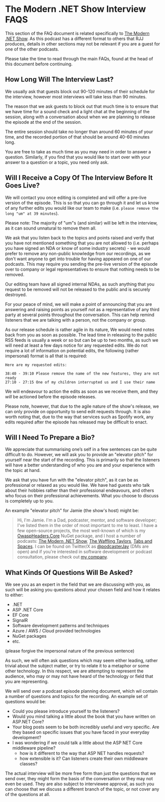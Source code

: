 # The Modern .NET Show Interview FAQS

This section of the FAQ document is related specifically to [The Modern .NET Show](https://dotnetcore.show). As this podcast has a different format to others that RJJ produces, details in other sections may not be relevant if you are a guest for one of the other podcasts.

Please take the time to read through the main FAQs, found at the head of this document before continuing.

## How Long Will The Interview Last?

We usually ask that guests block out 90-120 minutes of their schedule for the interview, however most interviews will take less than 90 minutes.

The reason that we ask guests to block out that much time is to ensure that we have time for a sound check and a light chat at the beginning of the session, along with a conversation about when we are planning to release the episode at the end of the session.

The entire session should take no longer than around 60 minutes of your time, and the recorded portion of that should be around 40-60 minutes long.

You are free to take as much time as you may need in order to answer a question. Similarly, if you find that you would like to start over with your answer to a question or a topic, you need only ask.

## Will I Receive a Copy Of The Interview Before It Goes Live?

We will contact you once editing is completed and will offer a pre-live version of the episode. This is so that you can go through it and let us know of any further edits you would like our team to make (i.e. `please remove the long "um" at 39 minutes`).

Please note: The majority of "um"s (and similar) will be left in the interview, as it can sound unnatural to remove them all.

We ask that you listen back to the topics and points raised and verify that you have not mentioned something that you are not allowed to (i.e. perhaps you have signed an NDA or know of some industry secrets) - we would prefer to remove any non-public knowledge from our recordings, as we don't want anyone to get into trouble for having appeared on one of our podcasts. This may require you sending the pre-live version of the episode over to company or legal representatives to ensure that nothing needs to be removed.

Our editing team have all signed internal NDAs, as such anything that you request to be removed will not be released to the public and is securely destroyed.

For your peace of mind, we will make a point of announcing that you are answering and raising points as yourself _not_ as a representative of any third party at several points throughout the conversation. This can help remind listeners that we are talking with a person, not the company or group.

As our release schedule is rather agile in its nature, We would need notes back from you as soon as possible. The lead time in releasing to the public RSS feeds is usually a week or so but can be up to two months, as such we will need at least a few days notice for any requested edits. We do not require a lot of information on potential edits, the following (rather impersonal) format is all that is required:

```
Here are my requested edits:

38:40 - 39:10 Please remove the name of the new features, they are not ready
27:10 - 27:15 One of my children interrupted us and I use their name
```

We will endeavour to action the edits as soon as we receive them, and they _will_ be actioned before the episode releases.

Please note, however, that due to the agile nature of the show's release, we can only provide on opportunity to send edit requests through. It is also worth noting that, due to the way that services such as Spotify work, any edits required after the episode has released may be difficult to enact.

## Will I Need To Prepare a Bio?

We appreciate that summarising one’s self in a few sentences can be quite difficult to do. However, we will ask you to provide an "elevator pitch" for yourself near the start of the recording. This is primarily so that the listeners will have a better understanding of who you are and your experience with the topic at hand.

We ask that you have fun with the "elevator pitch", as it can be as professional or relaxed as you would like. We have had guests who talk about their hobbies rather than their professional endeavours, and others who focus on their professional achievements. What you choose to discuss is completely up to you.

An example "elevator pitch" for Jamie (the show's host) might be:

> Hi, I'm Jamie. I'm a Dad, podcaster, mentor, and software developer; I've listed them in the order of most important to me to least. I have a few open-source projects, the most well-known of which is my [OwaspHeaders.Core](https://nuget.org/OwaspHeaders.Core) NuGet package, and I host a number of podcasts: [The Modern .NET Show](https://dotnetcore.show), [The Waffling Taylors](https://wafflingtaylors.rocks), [Tabs and Spaces](https://tabsandspaces.io). I can be found on Twitter/X as [@podcasterJay](https://podcasterJay) (DMs are open) and if you're interested in software development or podcast consultation, please check out [my company](https://rjj-software.co.uk).

## What Kinds Of Questions Will Be Asked?

We see you as an expert in the field that we are discussing with you, as such will be asking you questions about your chosen field and how it relates to either:

- .NET
- ASP .NET Core
- EF Core
- SignalR
- Software development patterns and techniques
- Azure / AWS / Cloud provided technologies
- NuGet packages
- etc.

(please forgive the impersonal nature of the previous sentence)

As such, we will often ask questions which may seem either leading, rather trivial about the subject matter, or try to relate it to a metaphor or some other technology. In this respect, we are attempting to represent the audience, who may or may not have heard of the technology or field that you are representing.

We will send over a podcast episode planning document, which wil contain a number of questions and topics for the recording. An example set of questions would be:

- Could you please introduce yourself to the listeners?
- Would you mind talking a little about the book that you have written on ASP.NET Core?
- Your blog posts seem to be both incredibly useful and very specific. Are they based on specific issues that you have faced in your everyday development?
- I was wondering if we could talk a little about the ASP NET Core middleware pipeline?
  - how is it different to the way that ASP NET handles requests?
  - how extensible is it? Can listeners create their own middleware classes?

The actual interview will be more free form than just the questions that we send over, they might form the basis of the conversation or they may not even be used. They are also subject to interviewee approval, as such you can choose that we discuss a different branch of the topic, or not cover any of the questions at all.
